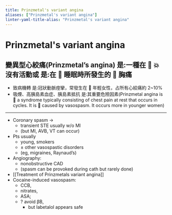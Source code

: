 ```yaml
---
title: Prinzmetal's variant angina
aliases: ["Prinzmetal's variant angina"]
linter-yaml-title-alias: "Prinzmetal's variant angina"
---
```


# Prinzmetal's variant angina

## 變異型心絞痛(Prinzmetal’s angina) 是:一種在  💥 沒有活動或 是:在  睡眠時所發生的  胸痛

- 致病機轉 是:冠狀動脈痙攣，常發生在  年輕女性，占所有心絞痛約 2~10%
- 吸煙、高胰島素血症、胰島素抵抗 是:其重要危險因素(Prinzmetal angina is 󰶻 a syndrome typically consisting of chest pain at rest that occurs in cycles. It is 󰶻 caused by vasospasm. It occurs more in younger women)

---

- Coronary spasm →
  - transient STE usually w/o MI
  - (but MI, AVB, VT can occur)
- Pts usually
  - young, smokers
  - ± other vasospastic disorders
  - (eg, migraines, Raynaud’s)
- Angiography:
  - nonobstructive CAD
  - (spasm can be provoked during cath but rarely done)
- [[Treatment of Prinzmetals variant angina]]
- Cocaine-induced vasospasm:
  - CCB,
  - nitrates,
  - ASA;
  - ? avoid βB,
    - but labetalol appears safe
